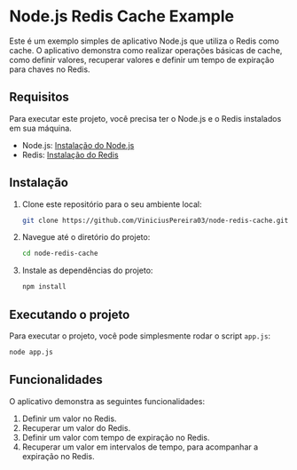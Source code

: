 # Node.js Redis Cache Example

Este é um exemplo simples de aplicativo Node.js que utiliza o Redis como cache. O aplicativo demonstra como realizar operações básicas de cache, como definir valores, recuperar valores e definir um tempo de expiração para chaves no Redis.

## Requisitos

Para executar este projeto, você precisa ter o Node.js e o Redis instalados em sua máquina.

- Node.js: [Instalação do Node.js](https://nodejs.org/)
- Redis: [Instalação do Redis](https://redis.io/download)

## Instalação

1. Clone este repositório para o seu ambiente local:
    ```bash
    git clone https://github.com/ViniciusPereira03/node-redis-cache.git
    ````

2. Navegue até o diretório do projeto:
    ```bash
    cd node-redis-cache
    ```

3. Instale as dependências do projeto:
    ```bash
    npm install
    ```

## Executando o projeto

Para executar o projeto, você pode simplesmente rodar o script `app.js`:

```bash
node app.js
```

## Funcionalidades
O aplicativo demonstra as seguintes funcionalidades:

1. Definir um valor no Redis.
2. Recuperar um valor do Redis.
3. Definir um valor com tempo de expiração no Redis.
4. Recuperar um valor em intervalos de tempo, para acompanhar a expiração no Redis.
